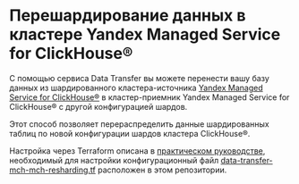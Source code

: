 # Перешардирование данных в кластере Yandex Managed Service for ClickHouse®

С помощью сервиса Data Transfer вы можете перенести вашу базу данных из шардированного кластера-источника [Yandex Managed Service for ClickHouse®](https://cloud.yandex.ru/docs/managed-clickhouse) в кластер-приемник Yandex Managed Service for ClickHouse® с другой конфигурацией шардов.

Этот способ позволяет перераспределить данные шардированных таблиц по новой конфигурации шардов кластера ClickHouse®.

Настройка через Terraform описана в [практическом руководстве](https://yandex.cloud/ru/docs/data-transfer/tutorials/mch-mch-resharding), необходимый для настройки конфигурационный файл [data-transfer-mch-mch-resharding.tf](https://github.com/yandex-cloud-examples/yc-data-transfer-clickhouse-data-resharding/blob/main/data-transfer-mch-mch-resharding.tf) расположен в этом репозитории.

